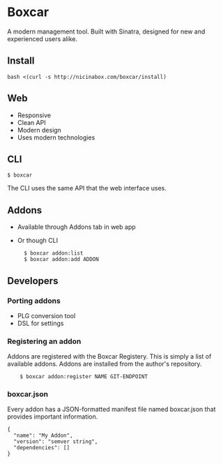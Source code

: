 # Boxcar

A modern management tool. Built with Sinatra, designed for new and experienced users alike.

## Install

    bash <(curl -s http://nicinabox.com/boxcar/install)

## Web

* Responsive
* Clean API
* Modern design
* Uses modern technologies

## CLI

    $ boxcar

The CLI uses the same API that the web interface uses.

## Addons

* Available through Addons tab in web app
* Or though CLI

        $ boxcar addon:list
        $ boxcar addon:add ADDON

## Developers

### Porting addons

* PLG conversion tool
* DSL for settings

### Registering an addon

Addons are registered with the Boxcar Registery. This is simply a list of available addons. Addons are installed from the author's repository.

        $ boxcar addon:register NAME GIT-ENDPOINT

### boxcar.json

Every addon has a JSON-formatted manifest file named boxcar.json that provides important information.

    {
      "name": "My Addon",
      "version": "semver string",
      "dependencies": []
    }
